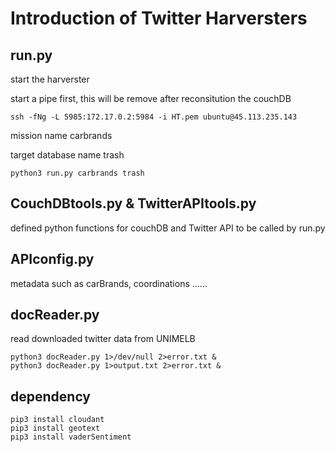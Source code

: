# Introduction of Twitter Harversters
## run.py
start the harverster

start a pipe first, this will be remove after reconsitution the couchDB
```
ssh -fNg -L 5985:172.17.0.2:5984 -i HT.pem ubuntu@45.113.235.143
```
mission name carbrands

target database name trash
```
python3 run.py carbrands trash
```
## CouchDBtools.py & TwitterAPItools.py
defined python functions for couchDB and Twitter API to be called by run.py
## APIconfig.py
metadata such as carBrands, coordinations ......
## docReader.py
read downloaded twitter data from UNIMELB
```
python3 docReader.py 1>/dev/null 2>error.txt &
python3 docReader.py 1>output.txt 2>error.txt &
```

## dependency
```
pip3 install cloudant
pip3 install geotext
pip3 install vaderSentiment

```